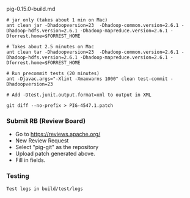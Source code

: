 pig-0.15.0-build.md

```
# jar only (takes about 1 min on Mac)
ant clean jar -Dhadoopversion=23  -Dhadoop-common.version=2.6.1 -Dhadoop-hdfs.version=2.6.1 -Dhadoop-mapreduce.version=2.6.1 -Dforrest.home=$FORREST_HOME

# Takes about 2.5 minutes on Mac
ant clean tar -Dhadoopversion=23  -Dhadoop-common.version=2.6.1 -Dhadoop-hdfs.version=2.6.1 -Dhadoop-mapreduce.version=2.6.1 -Dforrest.home=$FORREST_HOME

# Run precommit tests (20 minutes)
ant -Djavac.args="-Xlint -Xmaxwarns 1000" clean test-commit -Dhadoopversion=23

# Add -Dtest.junit.output.format=xml to output in XML

git diff --no-prefix > PIG-4547.1.patch
```

### Submit RB (Review Board)
* Go to https://reviews.apache.org/
* New Review Request
* Select "pig-git" as the repository
* Upload patch generated above.
* Fill in fields.


### Testing
```
Test logs in build/test/logs
```